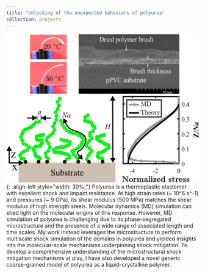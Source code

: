 ```yaml
---
title: "Unlocking of the unexpected behaviors of polyurea"
collection: projects
---
```


![styled-image](/images/polymer_brush.png){: .align-left style="width: 30%;"} Polyurea is a thermoplastic elastomer with excellent shock and impact resistance. At high strain rates (~ 10^6 s^-1) and pressures (~ 9 GPa), its shear modulus (500 MPa) matches the shear modulus of high strength steels. Molecular dynamics (MD) simulation can shed light on the molecular origins of this response. However, MD simulation of polyurea is challenging due to its phase-segregated microstructure and the presence of a wide range of associated length and time scales. My work instead leverages the microstructure to perform multiscale shock simulation of the domains in polyurea and yielded insights into the molecular-scale mechanisms underpinning shock mitigation. To develop a comprehensive understanding of the microstructural shock mitigation mechanisms at play, I have also developed a novel generic coarse-grained model of polyurea as a liquid-crystalline polymer.
